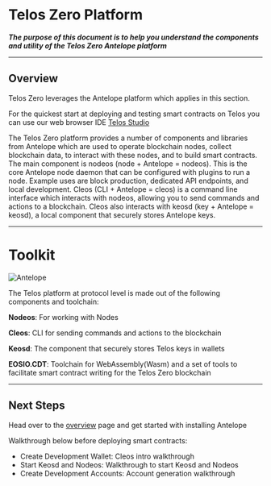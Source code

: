 # Telos Zero Platform


_**The purpose of this document is to help you understand the components and utility of the Telos Zero Antelope platform**_

--------------------                           ------

## Overview

Telos Zero leverages the Antelope platform which applies in this section. 


For the quickest start at deploying and testing smart contracts on Telos you can use our web browser IDE [Telos Studio](https://studio.telos.net/)

The Telos Zero platform provides a number of components and libraries from Antelope which are used to operate blockchain nodes, collect blockchain data, to interact with these nodes, and to build smart contracts. The main component is nodeos (node + Antelope = nodeos). This is the core Antelope node daemon that can be configured with plugins to run a node. Example uses are block production, dedicated API endpoints, and local development. Cleos (CLI + Antelope = cleos) is a command line interface which interacts with nodeos, allowing you to send commands and actions to a blockchain. Cleos also interacts with keosd (key + Antelope = keosd), a local component that securely stores Antelope keys.

--------------------------------                -------------

# Toolkit

![Antelope](/img/eosio_development_lifecycle.png)

The Telos platform at protocol level is made out of the following components and toolchain:

**Nodeos**: For working with Nodes

**Cleos**: CLI for sending commands and actions to the blockchain

**Keosd**: The component that securely stores Telos keys in wallets

**EOSIO.CDT**: Toolchain for WebAssembly(Wasm) and a set of tools to facilitate smart contract writing for the Telos Zero blockchain




------    --------------                           ------

## Next Steps 

Head over to the [overview](/zero/about/overview.md) page and get started with installing Antelope

Walkthrough below before deploying smart contracts:

- Create Development Wallet: Cleos intro walkthrough
- Start Keosd and Nodeos: Walkthrough to start Keosd and Nodeos
- Create Development Accounts: Account generation walkthrough






